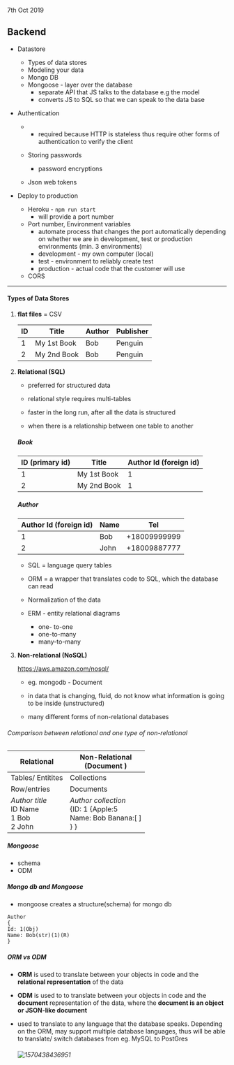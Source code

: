 7th Oct 2019

## Backend

- Datastore

  - Types of data stores
  - Modeling your data
  - Mongo DB
  - Mongoose - layer over the database
    - separate API that JS talks to the database e.g the model
    - converts JS to SQL so that we can speak to the data base 

- Authentication 

  - - required because HTTP is stateless thus require other forms of authentication to verify the client

  - Storing passwords 
    - password encryptions
  - Json web tokens

- Deploy to production 

  - Heroku - `npm run start`
    - will provide a port number
  - Port number, Environment variables  
    - automate process that changes the port automatically depending on whether we are in development, test or production environments (min. 3 environments)
    - development - my own computer (local) 
    - test - environment to reliably create test 
    - production - actual code that the customer will use 
  - CORS

-----------------

#### Types of Data Stores

1. **flat files** = CSV

   | ID   | Title       | Author | Publisher |
   | ---- | ----------- | ------ | --------- |
   | 1    | My 1st Book | Bob    | Penguin   |
   | 2    | My 2nd Book | Bob    | Penguin   |

   

2. **Relational (SQL)**

   - preferred for structured data
   - relational style requires multi-tables
   - faster in the long run, after all the data is structured

   - when there is a relationship between one table to another 

   ##### Book 

   | ID (primary id) | Title       | Author Id (foreign id) |
   | --------------- | ----------- | ---------------------- |
   | 1               | My 1st Book | 1                      |
   | 2               | My 2nd Book | 1                      |

   ##### Author 

   | Author Id (foreign id) | Name | Tel          |
   | ---------------------- | ---- | ------------ |
   | 1                      | Bob  | +18009999999 |
   | 2                      | John | +18009887777 |

   - SQL = language query tables
   - ORM = a wrapper that translates code to SQL, which the database can read

   

   - Normalization of the data
   - ERM - entity relational diagrams
     - one- to-one
     - one-to-many
     - many-to-many

   

3. **Non-relational (NoSQL)**

   https://aws.amazon.com/nosql/

   - eg. mongodb - Document 

   - in data that is changing, fluid, do not know what information is going to be inside (unstructured)

   - many different forms of non-relational databases 

     

###### Comparison between relational and one type of non-relational

| Relational                                                   | Non-Relational <br />(Document )                             |
| ------------------------------------------------------------ | ------------------------------------------------------------ |
| Tables/ Entitites                                            | Collections                                                  |
| Row/entries                                                  | Documents                                                    |
| *Author title*<br />ID      Name<br />1        Bob<br />2        John | *Author collection*<br />{ID: 1                              {Apple:5<br />  Name: Bob                    Banana:[ ]<br />}                                       } |



##### Mongoose 

- schema
- ODM



##### Mongo db and Mongoose

- mongoose creates a structure(schema) for mongo db

```
Author
{
Id: 1(Obj)
Name: Bob(str)(1)(R)
}
```



##### ORM vs ODM

- **ORM** is used to translate between your objects in code and the **relational representation** of the data

- **ODM** is used to to translate between your objects in code and the **document** representation of the data, where the **document is an object or JSON-like document**

- used to translate to any language that the database speaks. Depending on the ORM, may support multiple database languages, thus will be able to translate/ switch databases from eg. MySQL to PostGres

  

  ###### ![1570438436951](C:\Users\lisha\AppData\Roaming\Typora\typora-user-images\1570438436951.png)


